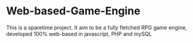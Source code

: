 # Web-based-Game-Engine
This is a sparetime project. It aim to be a fully fletched RPG game engine, developed 100% web-based in javascript, PHP and mySQL
